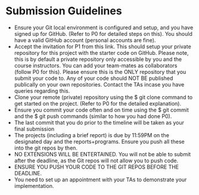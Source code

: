 Submission Guidelines
=====================

- Ensure your Git local environment is configured and setup, and you have signed up for GitHub. (Refer to P0 for detailed steps on this). You should have a valid GitHub account (personal accounts are fine).
- Accept the invitation for P1 from this link. This should setup your private repository for this project with the starter code on GitHub. Please note, this is by default a private repository only accessible by you and the course instructors. You can add your team-mates as collaborators (follow P0 for this). Please ensure this is the ONLY repository that you submit your code to. Any of your code should NOT BE published publically on your own repositories. Contact the TAs incase you have queries regarding this.
- Clone your remote (private) repository using the $ git clone command to get started on the project. (Refer to P0 for the detailed explanation).
- Ensure you commit your code often and on time using the $ git commit and the $ git push commands (similar to how you had done P0).
- The last commit that you do prior to the timeline will be taken as your final submission
- The projects (including a brief report) is due by 11:59PM on the designated day and the reports+programs. Ensure you push all these into the git repos by then.
- NO EXTENSIONS WILL BE ENTERTAINED. You will not be able to submit after the deadline, as the Git repos will not allow you to push code.
- ENSURE YOU PUSH YOUR CODE TO THE GIT REPOS BEFORE THE DEADLINE.
- You need to set up an appointment with your TAs to demonstrate your implementation.

